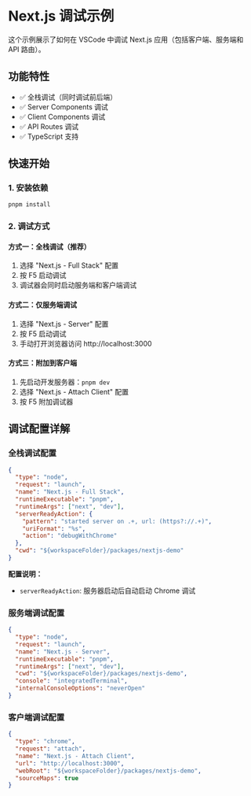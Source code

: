 # Next.js 调试示例

这个示例展示了如何在 VSCode 中调试 Next.js 应用（包括客户端、服务端和 API 路由）。

## 功能特性

- ✅ 全栈调试（同时调试前后端）
- ✅ Server Components 调试
- ✅ Client Components 调试
- ✅ API Routes 调试
- ✅ TypeScript 支持

## 快速开始

### 1. 安装依赖

```bash
pnpm install
```

### 2. 调试方式

#### 方式一：全栈调试（推荐）

1. 选择 "Next.js - Full Stack" 配置
2. 按 F5 启动调试
3. 调试器会同时启动服务端和客户端调试

#### 方式二：仅服务端调试

1. 选择 "Next.js - Server" 配置
2. 按 F5 启动调试
3. 手动打开浏览器访问 http://localhost:3000

#### 方式三：附加到客户端

1. 先启动开发服务器：`pnpm dev`
2. 选择 "Next.js - Attach Client" 配置
3. 按 F5 附加调试器

## 调试配置详解

### 全栈调试配置

```json
{
  "type": "node",
  "request": "launch",
  "name": "Next.js - Full Stack",
  "runtimeExecutable": "pnpm",
  "runtimeArgs": ["next", "dev"],
  "serverReadyAction": {
    "pattern": "started server on .+, url: (https?://.+)",
    "uriFormat": "%s",
    "action": "debugWithChrome"
  },
  "cwd": "${workspaceFolder}/packages/nextjs-demo"
}
```

**配置说明：**
- `serverReadyAction`: 服务器启动后自动启动 Chrome 调试

### 服务端调试配置

```json
{
  "type": "node",
  "request": "launch",
  "name": "Next.js - Server",
  "runtimeExecutable": "pnpm",
  "runtimeArgs": ["next", "dev"],
  "cwd": "${workspaceFolder}/packages/nextjs-demo",
  "console": "integratedTerminal",
  "internalConsoleOptions": "neverOpen"
}
```

### 客户端调试配置

```json
{
  "type": "chrome",
  "request": "attach",
  "name": "Next.js - Attach Client",
  "url": "http://localhost:3000",
  "webRoot": "${workspaceFolder}/packages/nextjs-demo",
  "sourceMaps": true
}
```
